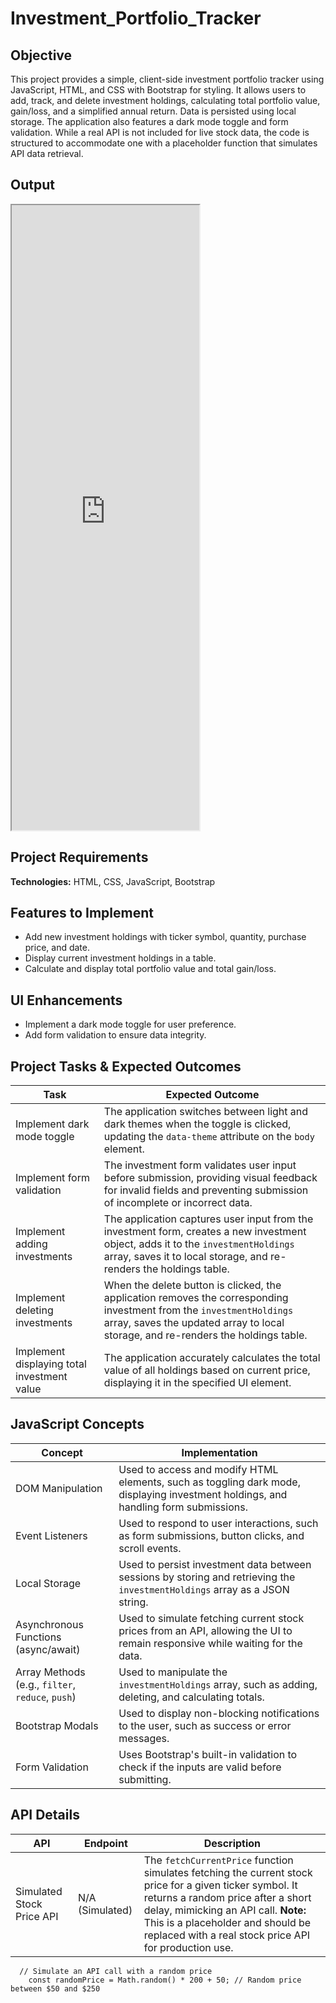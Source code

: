 # Investment_Portfolio_Tracker

## Objective
This project provides a simple, client-side investment portfolio tracker using JavaScript, HTML, and CSS with Bootstrap for styling. It allows users to add, track, and delete investment holdings, calculating total portfolio value, gain/loss, and a simplified annual return. Data is persisted using local storage. The application also features a dark mode toggle and form validation. While a real API is not included for live stock data, the code is structured to accommodate one with a placeholder function that simulates API data retrieval.

## Output
<iframe src="https://niat-web.github.io/Investment_Portfolio_Tracker/" height="1000" width="300" title="Investment_Portfolio_Tracker"></iframe>

## Project Requirements
**Technologies:** HTML, CSS, JavaScript, Bootstrap

## Features to Implement
- Add new investment holdings with ticker symbol, quantity, purchase price, and date.
- Display current investment holdings in a table.
- Calculate and display total portfolio value and total gain/loss.

## UI Enhancements
- Implement a dark mode toggle for user preference.
- Add form validation to ensure data integrity.

## Project Tasks & Expected Outcomes
| Task | Expected Outcome |
|------|------------------|
| Implement dark mode toggle | The application switches between light and dark themes when the toggle is clicked, updating the `data-theme` attribute on the `body` element. |
| Implement form validation |  The investment form validates user input before submission, providing visual feedback for invalid fields and preventing submission of incomplete or incorrect data. |
| Implement adding investments | The application captures user input from the investment form, creates a new investment object, adds it to the `investmentHoldings` array, saves it to local storage, and re-renders the holdings table. |
| Implement deleting investments | When the delete button is clicked, the application removes the corresponding investment from the `investmentHoldings` array, saves the updated array to local storage, and re-renders the holdings table. |
| Implement displaying total investment value | The application accurately calculates the total value of all holdings based on current price, displaying it in the specified UI element. |

## JavaScript Concepts
| Concept | Implementation |
|---------|----------------|
| DOM Manipulation | Used to access and modify HTML elements, such as toggling dark mode, displaying investment holdings, and handling form submissions. |
| Event Listeners | Used to respond to user interactions, such as form submissions, button clicks, and scroll events. |
| Local Storage | Used to persist investment data between sessions by storing and retrieving the `investmentHoldings` array as a JSON string. |
| Asynchronous Functions (async/await) | Used to simulate fetching current stock prices from an API, allowing the UI to remain responsive while waiting for the data. |
| Array Methods (e.g., `filter`, `reduce`, `push`) | Used to manipulate the `investmentHoldings` array, such as adding, deleting, and calculating totals. |
| Bootstrap Modals | Used to display non-blocking notifications to the user, such as success or error messages. |
| Form Validation | Uses Bootstrap's built-in validation to check if the inputs are valid before submitting. |

## API Details
| API | Endpoint | Description |
|-----|----------|-------------|
| Simulated Stock Price API | N/A (Simulated) | The `fetchCurrentPrice` function simulates fetching the current stock price for a given ticker symbol. It returns a random price after a short delay, mimicking an API call.  **Note:** This is a placeholder and should be replaced with a real stock price API for production use. |

      // Simulate an API call with a random price
        const randomPrice = Math.random() * 200 + 50; // Random price between $50 and $250